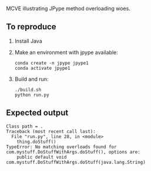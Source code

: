 MCVE illustrating JPype method overloading woes.

## To reproduce

1. Install Java

2. Make an environment with jpype available:
    ```
    conda create -n jpype jpype1
    conda activate jpype1
    ```

3. Build and run:
    ```
    ./build.sh
    python run.py
    ```

## Expected output

```
Class path = .
Traceback (most recent call last):
  File "run.py", line 28, in <module>
    thing.doStuff()
TypeError: No matching overloads found for com.mystuff.DoStuffWithArgs.doStuff(), options are:
	public default void com.mystuff.DoStuffWithArgs.doStuff(java.lang.String)
```
